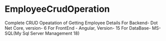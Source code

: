 # EmployeeCrudOperation
Complete  CRUD Opeatation of Getting Employee Details 
For Backend- Dot Net Core, version- 6
For FrontEnd - Angular,  Version- 15
For DataBase- MS-SQL(My Sql Server Management 18)
